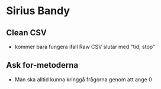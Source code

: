 # Sirius Bandy

## Clean CSV
* kommer bara fungera ifall Raw CSV slutar med "tid, stop" 

## Ask for-metoderna
* Man ska alltid kunna kringgå frågorna genom att ange 0



